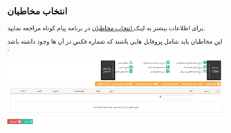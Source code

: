 ﻿## انتخاب مخاطبان



برای اطلاعات بیشتر به لینک[ انتخاب مخاطبان](https://github.com/1stco/PayamGostarDocs/blob/master/help%202.5.4/Marketing/moshtarak-abzar/gam%20se/select-Audience.md) در برنامه پیام کوتاه مراجعه نمایید.



این مخاطبان باید شامل پروفایل هایی باشند که شماره فکس در آن ها وجود داشته باشد .


![](advertising-sendinggroupfax-thirdstep.png)

